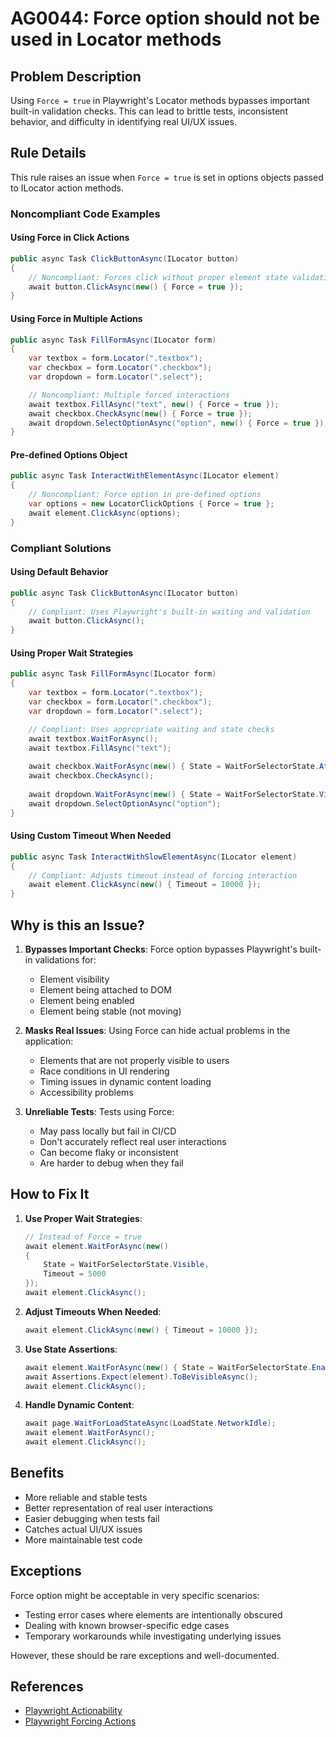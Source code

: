 # AG0044: Force option should not be used in Locator methods

## Problem Description
Using `Force = true` in Playwright's Locator methods bypasses important built-in validation checks. This can lead to brittle tests, inconsistent behavior, and difficulty in identifying real UI/UX issues.

## Rule Details
This rule raises an issue when `Force = true` is set in options objects passed to ILocator action methods.

### Noncompliant Code Examples

#### Using Force in Click Actions
```csharp
public async Task ClickButtonAsync(ILocator button)
{
    // Noncompliant: Forces click without proper element state validation
    await button.ClickAsync(new() { Force = true });
}
```

#### Using Force in Multiple Actions
```csharp
public async Task FillFormAsync(ILocator form)
{
    var textbox = form.Locator(".textbox");
    var checkbox = form.Locator(".checkbox");
    var dropdown = form.Locator(".select");

    // Noncompliant: Multiple forced interactions
    await textbox.FillAsync("text", new() { Force = true });
    await checkbox.CheckAsync(new() { Force = true });
    await dropdown.SelectOptionAsync("option", new() { Force = true });
}
```

#### Pre-defined Options Object
```csharp
public async Task InteractWithElementAsync(ILocator element)
{
    // Noncompliant: Force option in pre-defined options
    var options = new LocatorClickOptions { Force = true };
    await element.ClickAsync(options);
}
```

### Compliant Solutions

#### Using Default Behavior
```csharp
public async Task ClickButtonAsync(ILocator button)
{
    // Compliant: Uses Playwright's built-in waiting and validation
    await button.ClickAsync();
}
```

#### Using Proper Wait Strategies
```csharp
public async Task FillFormAsync(ILocator form)
{
    var textbox = form.Locator(".textbox");
    var checkbox = form.Locator(".checkbox");
    var dropdown = form.Locator(".select");

    // Compliant: Uses appropriate waiting and state checks
    await textbox.WaitForAsync();
    await textbox.FillAsync("text");
    
    await checkbox.WaitForAsync(new() { State = WaitForSelectorState.Attached });
    await checkbox.CheckAsync();
    
    await dropdown.WaitForAsync(new() { State = WaitForSelectorState.Visible });
    await dropdown.SelectOptionAsync("option");
}
```

#### Using Custom Timeout When Needed
```csharp
public async Task InteractWithSlowElementAsync(ILocator element)
{
    // Compliant: Adjusts timeout instead of forcing interaction
    await element.ClickAsync(new() { Timeout = 10000 });
}
```

## Why is this an Issue?
1. **Bypasses Important Checks**: Force option bypasses Playwright's built-in validations for:
    - Element visibility
    - Element being attached to DOM
    - Element being enabled
    - Element being stable (not moving)

2. **Masks Real Issues**: Using Force can hide actual problems in the application:
    - Elements that are not properly visible to users
    - Race conditions in UI rendering
    - Timing issues in dynamic content loading
    - Accessibility problems

3. **Unreliable Tests**: Tests using Force:
    - May pass locally but fail in CI/CD
    - Don't accurately reflect real user interactions
    - Can become flaky or inconsistent
    - Are harder to debug when they fail

## How to Fix It
1. **Use Proper Wait Strategies**:
   ```csharp
   // Instead of Force = true
   await element.WaitForAsync(new() 
   { 
       State = WaitForSelectorState.Visible,
       Timeout = 5000 
   });
   await element.ClickAsync();
   ```

2. **Adjust Timeouts When Needed**:
   ```csharp
   await element.ClickAsync(new() { Timeout = 10000 });
   ```

3. **Use State Assertions**:
   ```csharp
   await element.WaitForAsync(new() { State = WaitForSelectorState.Enabled });
   await Assertions.Expect(element).ToBeVisibleAsync();
   await element.ClickAsync();
   ```

4. **Handle Dynamic Content**:
   ```csharp
   await page.WaitForLoadStateAsync(LoadState.NetworkIdle);
   await element.WaitForAsync();
   await element.ClickAsync();
   ```

## Benefits
- More reliable and stable tests
- Better representation of real user interactions
- Easier debugging when tests fail
- Catches actual UI/UX issues
- More maintainable test code

## Exceptions
Force option might be acceptable in very specific scenarios:
- Testing error cases where elements are intentionally obscured
- Dealing with known browser-specific edge cases
- Temporary workarounds while investigating underlying issues

However, these should be rare exceptions and well-documented.

## References
- [Playwright Actionability](https://playwright.dev/dotnet/docs/actionability)
- [Playwright Forcing Actions](https://playwright.dev/dotnet/docs/actionability#forcing-actions)
